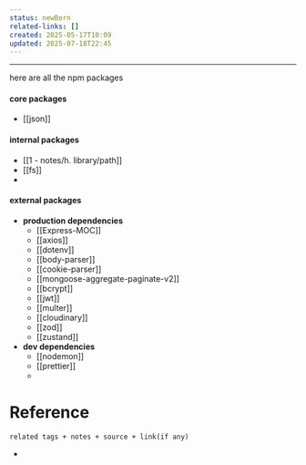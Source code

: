 ```yaml
---
status: newBorn
related-links: []
created: 2025-05-17T10:09
updated: 2025-07-18T22:45
---
```

---

here are all the npm packages


#### core packages
- [[json]]

####  internal packages
- [[1 - notes/h. library/path]]
- [[fs]]
- 

####  external packages

- **production dependencies**
	- [[Express-MOC]]
	- [[axios]]
	- [[dotenv]]
	- [[body-parser]]
	- [[cookie-parser]]
	- [[mongoose-aggregate-paginate-v2]]
	- [[bcrypt]]
	- [[jwt]]
	- [[multer]]
	- [[cloudinary]]
	- [[zod]]
	- [[zustand]]
- **dev dependencies**
	- [[nodemon]]
	- [[prettier]]
	- 

# Reference
`related tags + notes + source + link(if any)`
 

- 